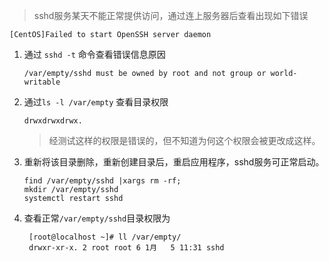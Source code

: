 > sshd服务某天不能正常提供访问，通过连上服务器后查看出现如下错误
```
[CentOS]Failed to start OpenSSH server daemon
```
1. 通过 `sshd -t` 命令查看错误信息原因
   ```
   /var/empty/sshd must be owned by root and not group or world-writable
   ```
2. 通过`ls -l /var/empty` 查看目录权限
   ```
   drwxdrwxdrwx.
   ```
   >经测试这样的权限是错误的，但不知道为何这个权限会被更改成这样。
3. 重新将该目录删除，重新创建目录后，重启应用程序，sshd服务可正常启动。
   ```
   find /var/empty/sshd |xargs rm -rf;
   mkdir /var/empty/sshd
   systemctl restart sshd
   ```
4. 查看正常`/var/empty/sshd`目录权限为
   ```
    [root@localhost ~]# ll /var/empty/
    drwxr-xr-x. 2 root root 6 1月   5 11:31 sshd
   ```